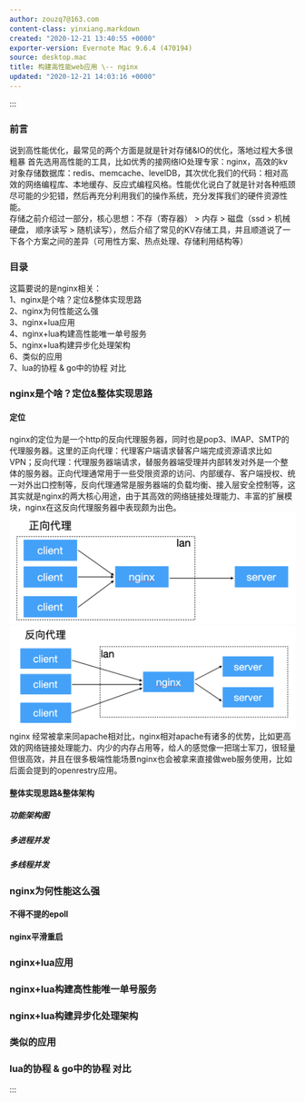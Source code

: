 ```yaml
---
author: zouzq7@163.com
content-class: yinxiang.markdown
created: "2020-12-21 13:40:55 +0000"
exporter-version: Evernote Mac 9.6.4 (470194)
source: desktop.mac
title: 构建高性能web应用 \-- nginx
updated: "2020-12-21 14:03:16 +0000"
---
```


:::  
### 前言  

说到高性能优化，最常见的两个方面是就是针对存储&IO的优化，落地过程大多很粗暴
首先选用高性能的工具，比如优秀的接网络IO处理专家：nginx，高效的kv对象存储数据库：redis、memcache、levelDB，其次优化我们的代码：相对高效的网络编程库、本地缓存、反应式编程风格。性能优化说白了就是针对各种瓶颈尽可能的少犯错，然后再充分利用我们的操作系统，充分发挥我们的硬件资源性能。\
存储之前介绍过一部分，核心思想：不存（寄存器） \> 内存 \> 磁盘（ssd \>
机械硬盘， 顺序读写 \>
随机读写），然后介绍了常见的KV存储工具，并且顺道说了一下各个方案之间的差异（可用性方案、热点处理、存储利用结构等）

### 目录  

这篇要说的是nginx相关：\
1、nginx是个啥？定位&整体实现思路\
2、nginx为何性能这么强\
3、nginx+lua应用\
4、nginx+lua构建高性能唯一单号服务\
5、nginx+lua构建异步化处理架构\
6、类似的应用\
7、lua的协程 & go中的协程 对比

### nginx是个啥？定位&整体实现思路  

#### 定位  

nginx的定位为是一个http的反向代理服务器，同时也是pop3、IMAP、SMTP的代理服务器。这里的正向代理：代理客户端请求替客户端完成资源请求比如VPN；反向代理：代理服务器端请求，替服务器端受理并内部转发对外是一个整体的服务器。正向代理通常用于一些受限资源的访问、内部缓存、客户端授权、统一对外出口控制等，反向代理通常是服务器端的负载均衡、接入层安全控制等，这其实就是nginx的两大核心用途，由于其高效的网络链接处理能力、丰富的扩展模块，nginx在这反向代理服务器中表现颇为出色。\
![](%E6%9E%84%E5%BB%BA%E9%AB%98%E6%80%A7%E8%83%BDweb%E5%BA%94%E7%94%A8%20--%20nginx.resources/256EF1A0-3D7A-46E6-9572-852DB1714C7A.png) 
 \
![](%E6%9E%84%E5%BB%BA%E9%AB%98%E6%80%A7%E8%83%BDweb%E5%BA%94%E7%94%A8%20--%20nginx.resources/5099755B-7D39-4500-A2E1-A28DFFF4F022.png) 
 \
nginx
经常被拿来同apache相对比，nginx相对apache有诸多的优势，比如更高效的网络链接处理能力、内少的内存占用等，给人的感觉像一把瑞士军刀，很轻量但很高效，并且在很多极端性能场景nginx也会被拿来直接做web服务使用，比如后面会提到的openrestry应用。

#### 整体实现思路&整体架构  

##### 功能架构图  

##### 多进程并发  

##### 多线程并发  

### nginx为何性能这么强  

#### 不得不提的epoll  

####   

#### nginx平滑重启  

### nginx+lua应用  

### nginx+lua构建高性能唯一单号服务  

### nginx+lua构建异步化处理架构  

### 类似的应用  

### lua的协程 & go中的协程 对比  
:::

 
